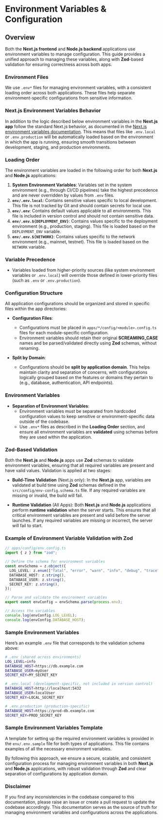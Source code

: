 # Environment Variables & Configuration

## Overview

Both the **Next.js frontend** and **Node.js backend** applications use environment variables to manage configuration. This guide provides a unified approach to managing these variables, along with **Zod**-based validation for ensuring correctness across both apps.

### Environment Files

We use `.env*` files for managing environment variables, with a consistent loading order across both applications. These files help separate environment-specific configurations from sensitive information.

### Next.js Environment Variables Behavior

In addition to the logic described below environment variables in the **Next.js app** follow the standard Next.js behavior, as documented in the [Next.js environment variables documentation](https://nextjs.org/docs/basic-features/environment-variables). This means that files like `.env.local` or `.env.production` will be automatically loaded based on the environment in which the app is running, ensuring smooth transitions between development, staging, and production environments.

### Loading Order

The environment variables are loaded in the following order for both **Next.js** and **Node.js** applications:

1. **System Environment Variables**: Variables set in the system environment (e.g., through CI/CD pipelines) take the highest precedence and are never overridden by values from `.env` files.
2. **`env/.env.local`**: Contains sensitive values specific to local development. This file is not tracked by Git and should contain secrets for local use.
3. **`env/.env`**: Contains default values applicable to all environments. This file is included in version control and should not contain sensitive data.
4. **`env/.env.${DEPLOYMENT_ENV}`**: Contains values specific to the deployment environment (e.g., production, staging). This file is loaded based on the `DEPLOYMENT_ENV` variable.
5. **`env/.env.${NETWORK}`**: Contains values specific to the network environment (e.g., mainnet, testnet). This file is loaded based on the `NETWORK` variable.

### Variable Precedence

- Variables loaded from higher-priority sources (like system environment variables or `.env.local`) will override those defined in lower-priority files (such as `.env` or `.env.production`).

### Configuration Structure

All application configurations should be organized and stored in specific files within the app directories:

- **Configuration Files**:
  - Configurations must be placed in `apps/*/config/<module>.config.ts` files for each module-specific configuration.
  - Environment variables should retain their original **SCREAMING_CASE** names and be parsed/validated directly using **Zod** schemas, without renaming.

- **Split by Domain**:
  - Configurations should be **split by application domain**. This helps maintain clarity and separation of concerns, with configurations logically grouped based on the features or domains they pertain to (e.g., database, authentication, API endpoints).

### Environment Variables

- **Separation of Environment Variables**:
  - Environment variables must be separated from hardcoded configuration values to keep sensitive or environment-specific data outside of the codebase.
  - Use `.env*` files as described in the **Loading Order** section, and ensure all environment variables are **validated** using schemas before they are used within the application.

### Zod-Based Validation

Both the **Next.js** and **Node.js** apps use **Zod** schemas to validate environment variables, ensuring that all required variables are present and have valid values. Validation is applied at two stages:

- **Build-Time Validation** (Next.js only): In the **Next.js** app, variables are validated at build time using **Zod** schemas defined in the `src/config/env-config.schema.ts` file. If any required variables are missing or invalid, the build will fail.
  
- **Runtime Validation** (All Apps): Both **Next.js** and **Node.js** applications perform **runtime validation** when the server starts. This ensures that all critical environment variables are present and valid before the server launches. If any required variables are missing or incorrect, the server will fail to start.

### Example of Environment Variable Validation with Zod

```typescript
// apps/config/env.config.ts
import { z } from "zod";

// Define the schema for environment variables
const envSchema = z.object({
  LOG_LEVEL: z.enum(["fatal", "error", "warn", "info", "debug", "trace"]).optional().default("info"),
  DATABASE_HOST: z.string(),
  DATABASE_USER: z.string(),
  SECRET_KEY: z.string(),
});

// Parse and validate the environment variables
export const envConfig = envSchema.parse(process.env);

// Access the variables
console.log(envConfig.LOG_LEVEL);
console.log(envConfig.DATABASE_HOST);
```

### Sample Environment Variables

Here’s an example `.env` file that corresponds to the validation schema above:

```bash
# .env (shared across environments)
LOG_LEVEL=info
DATABASE_HOST=https://db.example.com
DATABASE_USER=myUser
SECRET_KEY=MY_SECRET_KEY

# .env.local (development-specific, not included in version control)
DATABASE_HOST=http://localhost:5432
DATABASE_USER=localUser
SECRET_KEY=LOCAL_SECRET_KEY

# .env.production (production-specific)
DATABASE_HOST=https://prod-db.example.com
SECRET_KEY=PROD_SECRET_KEY
```

### Sample Environment Variables Template

A template for setting up the required environment variables is provided in the `env/.env.sample` file for both types of applications. This file contains examples of all the necessary environment variables.

By following this approach, we ensure a secure, scalable, and consistent configuration process for managing environment variables in both **Next.js** and **Node.js** applications, with robust validation through **Zod** and clear separation of configurations by application domain.

### Disclaimer

If you find any inconsistencies in the codebase compared to this documentation, please raise an issue or create a pull request to update the codebase accordingly. This documentation serves as the source of truth for managing environment variables and configurations across the applications.

